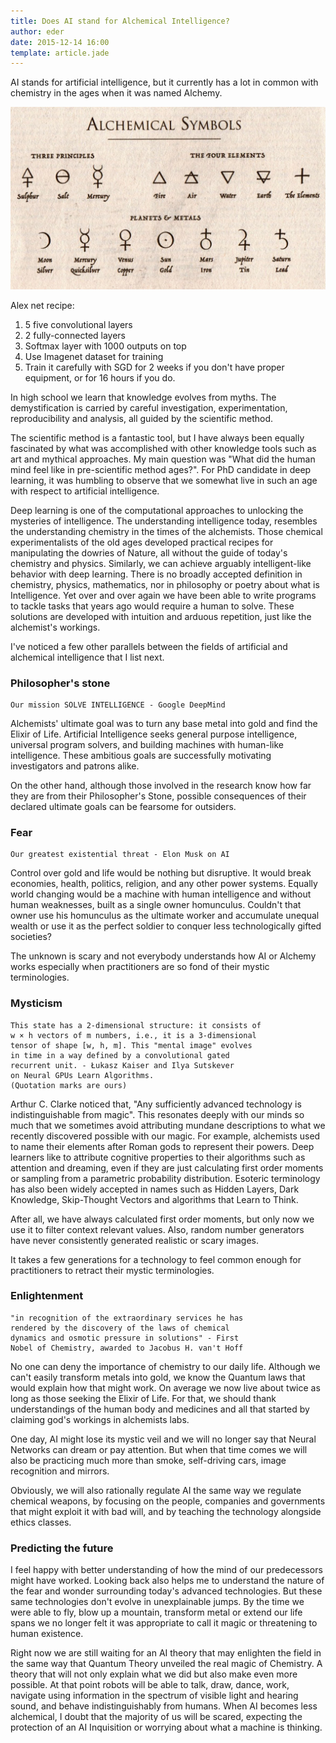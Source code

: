 ```yaml
---
title: Does AI stand for Alchemical Intelligence?
author: eder 
date: 2015-12-14 16:00
template: article.jade
---
```


AI stands for artificial intelligence, but it currently has a lot in
common with chemistry in the ages when it was named
Alchemy. 

<span class="more"></span>

![alchemy symbols](alchemy.png)

Alex net recipe:  
1. 5 five convolutional layers  
2. 2 fully-connected layers    
3. Softmax layer with 1000 outputs on top  
4. Use Imagenet dataset for training   
5. Train it carefully with SGD for 2 weeks if you don't have proper equipment, or
for 16 hours if you do.  

In high school we learn that knowledge evolves from myths. The demystification
is carried by careful investigation, experimentation, reproducibility and
analysis, all guided by the scientific method. 

The scientific method is a fantastic tool, but I have always been equally
fascinated by what was accomplished with other knowledge tools such as
art and mythical approaches. My main question was "What did the human mind feel like
in pre-scientific method ages?". For PhD candidate in deep learning, it was 
humbling to observe that we somewhat live
in such an age with respect to artificial intelligence.

Deep learning is one of the computational approaches to unlocking
the mysteries of intelligence. The understanding intelligence today, resembles
the understanding chemistry in the times of the alchemists. Those chemical
experimentalists of the old ages developed practical recipes for manipulating
the dowries of Nature, all without the guide of today's chemistry and physics.
Similarly, we can achieve arguably intelligent-like behavior with deep learning. 
There is no broadly accepted definition in chemistry, physics, mathematics,
nor in philosophy or poetry about what is Intelligence. Yet over and over
again we have been able to write programs to tackle tasks that years ago would require a
human to solve. These solutions are developed with intuition and arduous repetition,
just like the alchemist's workings.

I've noticed a few other parallels between the fields of artificial and alchemical
intelligence that I list next.

### Philosopher's stone

    Our mission SOLVE INTELLIGENCE - Google DeepMind

Alchemists' ultimate goal was to turn any base metal into gold and
find the Elixir of Life. Artificial Intelligence seeks general purpose
intelligence, universal program solvers, and building machines with human-like
intelligence. These ambitious goals are
successfully motivating investigators and patrons alike. 

On the other hand, although those involved in the research know how far they are from their
Philosopher's Stone, possible consequences of their declared ultimate goals can
be fearsome for outsiders.

### Fear

    Our greatest existential threat - Elon Musk on AI

Control over gold and life would be nothing but disruptive. It would break
economies, health, politics, religion, and any other power systems. Equally
world changing would be a
machine with human intelligence and without human weaknesses, built as a
single owner homunculus. Couldn't that owner use his homunculus as the ultimate
worker and accumulate unequal wealth or use it as the perfect soldier to conquer less
technologically gifted societies?

The unknown is scary and not everybody understands how AI or Alchemy works
especially when practitioners are so fond of their mystic terminologies.

### Mysticism
    This state has a 2-dimensional structure: it consists of
    w × h vectors of m numbers, i.e., it is a 3-dimensional
    tensor of shape [w, h, m]. This "mental image" evolves
    in time in a way defined by a convolutional gated
    recurrent unit. - Łukasz Kaiser and Ilya Sutskever
    on Neural GPUs Learn Algorithms.
    (Quotation marks are ours)

Arthur C. Clarke noticed that, "Any sufficiently advanced technology is
indistinguishable from magic". This resonates deeply with our minds so much that
we sometimes avoid attributing mundane descriptions to what we recently
discovered possible with our
magic. For example, alchemists used to name their elements after Roman gods
to represent their powers. Deep learners like to attribute cognitive
properties to their algorithms such as attention and dreaming, even if they are
just calculating first order moments or sampling from a parametric probability
distribution. Esoteric terminology has also been widely accepted in names such
as Hidden Layers, Dark Knowledge, Skip-Thought Vectors and algorithms that 
Learn to Think.

After all, we have always calculated first order moments, but only now we
use it to filter context relevant values. Also,
random number generators have never consistently generated realistic or scary images. 

It takes a few generations for a technology to feel common enough for
practitioners to retract their mystic terminologies.

### Enlightenment
    "in recognition of the extraordinary services he has
    rendered by the discovery of the laws of chemical
    dynamics and osmotic pressure in solutions" - First
    Nobel of Chemistry, awarded to Jacobus H. van't Hoff 

No one can deny the importance of chemistry to our daily life. Although
we can't easily transform metals into gold, we know the Quantum laws that would
explain how that might work. On average we now live about twice as long 
as those seeking the Elixir of Life. For that, we should thank
understandings of the human body and medicines and all that started by claiming
god's workings in alchemists labs. 

One day, AI might lose its mystic veil and we will no longer say that Neural
Networks can dream or pay attention. But when that time comes we will also be
practicing much more than smoke, self-driving cars, image recognition and mirrors.

Obviously, we will also rationally regulate AI the same way we regulate chemical
weapons, by focusing on the people, companies and governments that might exploit
it with bad will, and by teaching the technology alongside ethics classes.

### Predicting the future
I feel happy with  better understanding of how the mind of our predecessors might
have worked. Looking back also helps me to understand the nature of the fear
and wonder surrounding today's advanced technologies. But these same 
technologies don't evolve
in unexplainable jumps. By the time we were able to fly, blow up a mountain,
transform metal or extend our life spans we no longer felt it was appropriate to
call it magic or threatening to human existence.

Right now we are still waiting for an AI theory that may enlighten the field in
the same way that Quantum Theory unveiled the real magic of Chemistry. A theory
that will not only explain what we did but also make even more possible.
At that point robots will be able to talk, draw, dance, work, navigate
using information in the spectrum of visible light and hearing sound, and behave
indistinguishably from humans. When AI becomes less alchemical,
I doubt that the majority of us will be scared, expecting the
protection of an AI Inquisition or worrying about what a machine is thinking.
